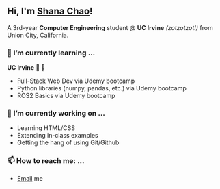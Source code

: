 ## Hi, I'm [Shana Chao](https://www.linkedin.com/in/shanachao/)!
A 3rd-year **Computer Engineering** student @ **UC Irvine** _(zotzotzot!)_ from Union City, California. 

### 🌱 I’m currently learning ...
__UC Irvine__ 🐜 🥣
- Full-Stack Web Dev via Udemy bootcamp
- Python libraries (numpy, pandas, etc.) via Udemy bootcamp
- ROS2 Basics via Udemy bootcamp

### 🔭 I’m currently working on ...
- Learning HTML/CSS
- Extending in-class examples
- Getting the hang of using Git/Github

### 📫 How to reach me: ...
- [Email](mailto:shanaxchao@gmail.com) me
